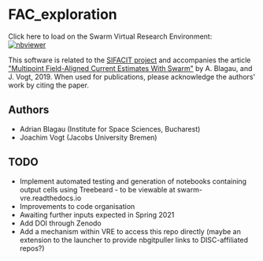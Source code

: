 # FAC_exploration

Click here to load on the Swarm Virtual Research Environment:  
[![nbviewer](https://img.shields.io/badge/interact-VRE_nbgitpuller-blue.svg)](https://vre.vires.services/hub/user-redirect/git-pull?repo=https%3A%2F%2Fgithub.com%2FSwarm-DISC%2FFAC_exploration&urlpath=lab%2Ftree%2FFAC_exploration%2Fnotebooks%2Fthree_sat_atmuso_swarm.ipynb&branch=main)  

This software is related to the [SIFACIT project](https://earth.esa.int/eogateway/activities/sifacit) and accompanies the article ["Multipoint Field-Aligned Current Estimates With Swarm"](https://doi.org/10.1029/2018JA026439) by A. Blagau, and J. Vogt, 2019. When used for publications, please acknowledge the authors' work by citing the paper.

## Authors
 - Adrian Blagau (Institute for Space Sciences, Bucharest)
 - Joachim Vogt (Jacobs University Bremen) 

## TODO
 - Implement automated testing and generation of notebooks containing output cells using Treebeard - to be viewable at swarm-vre.readthedocs.io
 - Improvements to code organisation
 - Awaiting further inputs expected in Spring 2021
 - Add DOI through Zenodo
 - Add a mechanism within VRE to access this repo directly (maybe an extension to the launcher to provide nbgitpuller links to DISC-affiliated repos?)
